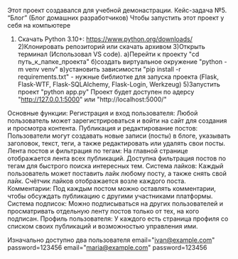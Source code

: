 Этот проект создавался для учебной демонастрации. Кейс-задача №5. “Блог” (Блог домашних разработчиков)
Чтобы запустить этот проект у себя на компьютере
1) Скачать Python 3.10+:
  https://www.python.org/downloads/
2)Клонировать репозиторий или скачать архивом
3)Открыть терминал (Использовал VS code).
  а)Перейти к проекту  "cd путь_к_папке_проекта"
  б)создать виртуальное окружение "python -m venv venv"
  в)установить зависимости "pip install -r requirements.txt" - нужные библиотке для запуска проекта (Flask, Flask-WTF, Flask-SQLAlchemy, Flask-Login, Werkzeug)
5)Запустить проект "python app.py"
Проект будет доступен по адерсу "http://127.0.0.1:5000" или "http://localhost:5000/"

Основные функции:
Регистрация и вход пользователя: Любой пользователь может зарегистрироваться и войти на сайт для создания и просмотра контента.
Публикация и редактирование постов: Пользователи могут создавать новые записи (посты) в блоге, указывать заголовок, текст, теги, а также редактировать или удалять свои посты.
Лента постов и фильтрация по тегам: На главной странице отображается лента всех публикаций. Доступна фильтрация постов по тегам для быстрого поиска интересных тем.
Система лайков: Каждый пользователь может поставить лайк любому посту, а также снять свой лайк. Счётчик лайков отображается возле каждого поста.
Комментарии: Под каждым постом можно оставлять комментарии, чтобы обсуждать публикацию с другими участниками платформы.
Система подписок: Можно подписываться на других пользователей и просматривать отдельную ленту постов только от тех, на кого подписан.
Профиль пользователя: У каждого есть страница профиля со списком своих публикаций и возможностью управления ими.

Изначально доступно два пользователя
email="ivan@example.com"   password=123456
email="maria@example.com"  password=123456 
